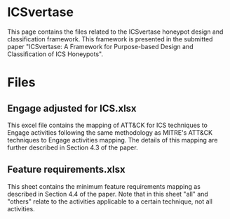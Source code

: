 # ICSvertase

This page contains the files related to the ICSvertase honeypot design and classification framework. This framework is presented in the submitted paper "ICSvertase: A Framework for Purpose-based Design and Classification of ICS Honeypots". 


# Files


## Engage adjusted for ICS.xlsx
 This excel file contains the mapping of ATT&CK for ICS techniques to Engage activities following the same methodology as MITRE's ATT&CK techniques to Engage activities mapping. The details of this mapping are further described in Section 4.3 of the paper.


## Feature requirements.xlsx

This sheet contains the minimum feature requirements mapping as described in Section 4.4 of the paper.
Note that in this sheet "all" and "others" relate to the activities applicable to a certain technique, not all activities.

